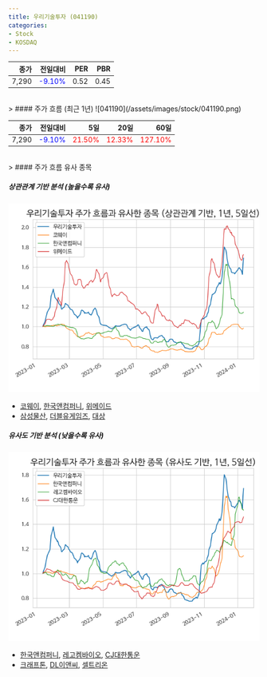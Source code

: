 ```yaml
---
title: 우리기술투자 (041190)
categories:
- Stock
- KOSDAQ
---
```


|종가|전일대비|PER|PBR|
|---:|-------:|--:|---:|
|7,290|<span style="color: blue">-9.10%</span>|0.52|0.45|

<!-- more -->
<br>
> #### 주가 흐름 (최근 1년)
![041190](/assets/images/stock/041190.png)

|종가|전일대비|5일|20일|60일|
|---:|-------:|--:|---:|---:|
|7,290|<span style="color: blue">-9.10%</span>|<span style="color: red">21.50%</span>|<span style="color: red">12.33%</span>|<span style="color: red">127.10%</span>|

<br>
> #### 주가 흐름 유사 종목

##### 상관관계 기반 분석 (높을수록 유사)
![041190](/assets/images/stock/041190_corr.png)
- [코웨이](/021240/), [한국앤컴퍼니](/000240/), [위메이드](/112040/)
- [삼성물산](/028260/), [더블유게임즈](/192080/), [대상](/001680/)

##### 유사도 기반 분석 (낮을수록 유사)	
![041190](/assets/images/stock/041190_sim.png)
- [한국앤컴퍼니](/000240/), [레고켐바이오](/141080/), [CJ대한통운](/000120/)
- [크래프톤](/259960/), [DL이앤씨](/375500/), [셀트리온](/068270/)